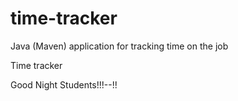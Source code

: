 # time-tracker
Java (Maven) application for tracking time on the job

Time tracker

Good Night Students!!!--!!
